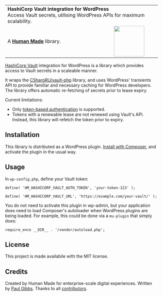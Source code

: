 <table width="100%">
	<tr>
		<td align="left" width="100%" colspan="2">
			<strong>HashiCorp Vault integration for WordPress</strong><br />
			Access Vault secrets, utilising WordPress APIs for maximum scalability.
		</td>
	</tr>
	<tr>
		<td>
			A <strong><a href="https://humanmade.com/">Human Made</a></strong> library.
		</td>
		<td align="center">
			<img src="https://humanmade.com/content/themes/hmnmd/assets/images/hm-logo.svg" width="100" />
		</td>
	</tr>
</table>

[HashiCorp Vault](https://www.vaultproject.io) integration for WordPress is a library which provides access to Vault secrets in a scaleable manner.

It wraps the [CSharpRU/vault-php](https://github.com/CSharpRU/vault-php) library, and uses WordPress' transients API to provide familiar and necessary caching for WordPress developers. The library offers automatic re-fetching of secrets prior to lease expiry.

Current limitations:
 * Only [token-based authentication](https://learn.hashicorp.com/vault/getting-started/authentication#tokens) is supported.
 * Tokens with a renewable lease are not renewed using Vault's API. Instead, this library will refetch the token prior to expiry.

## Installation
This library is distributed as a WordPress plugin. [Install with Composer](https://getcomposer.org/doc/01-basic-usage.md#installing-dependencies), and activate the plugin in the usual way.

## Usage
In `wp-config.php`, define your Vault token:

`define( 'HM_HASHICORP_VAULT_AUTH_TOKEN', 'your-token-123' );`

`define( 'HM_HASHICORP_VAULT_URL', 'https://example.com/your-vault/' );`

You do not need to activate this plugin in wp-admin, but your application does need to load Composer's autoloader when WordPress plugins are being loaded. For example, this could be done via a `mu-plugin` that simply does:

`require_once __DIR__ . '/vendor/autoload.php';`

## License
This project is made availabile with the MIT license.

## Credits
Created by Human Made for enterprise-scale digital experiences. Written by [Paul Gibbs](https://github.com/paulgibbs). Thanks to all [contributors](https://github.com/humanmade/hashicorp-vault/graphs/contributors).
